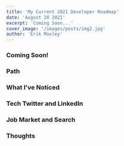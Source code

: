 ```yaml
---
title: 'My Current 2021 Developer Roadmap'
date: 'August 28 2021'
excerpt: 'Coming Soon...'
cover_image: '/images/posts/img2.jpg'
author: 'Erik Moxley'
---
```


<h3>Coming Soon!</h3>
<h3>Path</h3>
<h3>What I've Noticed</h3>
<h3>Tech Twitter and LinkedIn</h3>
<h3>Job Market and Search</h3>
<h3>Thoughts</h3>